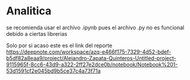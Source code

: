 # Analitica

se recomienda usar el archivo .ipynb pues el archivo .py no es funcional debido a ciertas librerias

Solo por si acaso este es el link del reporte
https://deepnote.com/workspace/azq-e466f175-7329-4d52-bdef-b5df82a8eaa9/project/Alejandro-Zapata-Quinteros-Untitled-project-9115965f-8cc6-43d9-a322-2ff27e2dce0b/notebook/Notebook%201-53d1591cf2e045bd9b5ce37c4a73f71a
